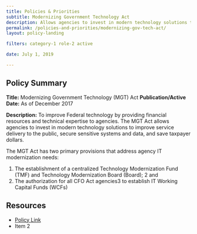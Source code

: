 ```yaml
---
title: Policies & Priorities
subtitle: Modernizing Government Technology Act
description: Allows agencies to invest in modern technology solutions to improve service delivery to the public, secure sensitive systems and data, and save taxpayer dollars.
permalink: /policies-and-priorities/modernizing-gov-tech-act/
layout: policy-landing

filters: category-1 role-2 active

date: July 1, 2019

---
```


## Policy Summary

**Title:** Modernizing Government Technology (MGT) Act
**Publication/Active Date:** As of December 2017

**Description:** To improve Federal technology by providing financial resources and technical expertise to agencies. The MGT Act allows agencies to invest in modern technology solutions to improve service delivery to the public, secure sensitive systems and data, and save taxpayer dollars.

The MGT Act has two primary provisions that address agency IT modernization needs:
1. 	 The establishment of a centralized Technology Modernization Fund (TMF) and Technology Modernization Board (Board); 2 and
2. 	 The authorization for all CFO Act agencies3 to establish IT Working Capital Funds (WCFs)

## Resources

* [Policy Link](https://policy.cio.gov/modernizing-government-technology/)
* Item 2
